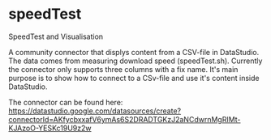 # speedTest
SpeedTest and Visualisation

A community connector that displys content from a CSV-file in DataStudio. The data comes from measuring download speed (speedTest.sh). 
Currently the connector only supports three columns with a fix name. It's main purpose is to show how to connect to a CSv-file and use it's content inside DataStudio.

The connector can be found here:
https://datastudio.google.com/datasources/create?connectorId=AKfycbxxafV6ymAs6S2DRADTGKzJ2aNCdwrnMgRIMt-KJAzoO-YESKc19U9z2w
